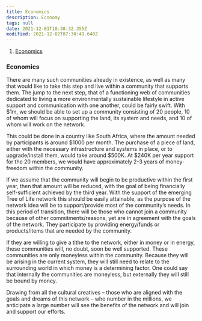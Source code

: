 ```yaml
---
title: Economics
description: Economy
tags: null
date: 2021-12-01T18:38:32.355Z
modified: 2021-12-02T07:30:49.640Z
---
```


1. [Economics](#economics)

### Economics

There are many such communities already in existence, as well as many that would like to take this step and live within a community that supports them. The jump to the next step, that of a functioning web of communities dedicated to living a more environmentally sustainable lifestyle in active support and communication with one another, could be fairly swift.
With \$1m, we should be able to set up a community consisting of 20 people, 10 of whom will focus on supporting the land, its system and needs, and 10 of whom will work on the network.

This could be done in a country like South Africa, where the amount needed by participants is around \$1000 per month. The purchase of a piece of land, either with the necessary infrastructure and systems in place, or to upgrade/install them, would take around \$500K. At \$240K per year support for the 20 members, we would have approximately 2-3 years of money-freedom within the community.

If we assume that the community will begin to be productive within the first year, then that amount will be reduced, with the goal of being financially self-sufficient achieved by the third year. With the support of the emerging Tree of Life network this should be easily attainable, as the purpose of the network idea will be to support/provide most of the community’s needs.
In this period of transition, there will be those who cannot join a community because of other commitments/reasons, yet are in agreement with the goals of the network. They participate by providing energy/funds or products/items that are needed by the community.

If they are willing to give a tithe to the network, either in money or in energy, these communities will, no doubt, soon be well supported.
These communities are only moneyless within the community. Because they will be arising in the current system, they will still need to relate to the surrounding world in which money is a determining factor. One could say that internally the communities are moneyless, but externally they will still be bound by money.

Drawing from all the cultural creatives – those who are aligned with the goals and dreams of this network – who number in the millions, we anticipate a large number will see the benefits of the network and will join and support our efforts.
